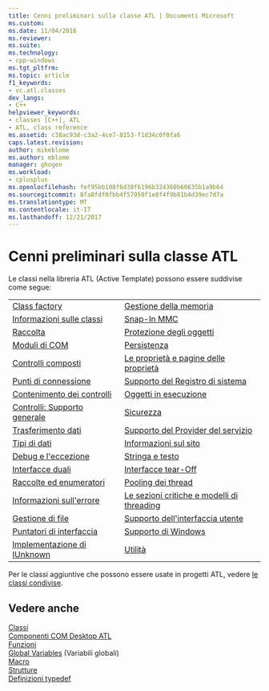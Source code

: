 ```yaml
---
title: Cenni preliminari sulla classe ATL | Documenti Microsoft
ms.custom: 
ms.date: 11/04/2016
ms.reviewer: 
ms.suite: 
ms.technology:
- cpp-windows
ms.tgt_pltfrm: 
ms.topic: article
f1_keywords:
- vc.atl.classes
dev_langs:
- C++
helpviewer_keywords:
- classes [C++], ATL
- ATL, class reference
ms.assetid: c38ac93d-c3a2-4ce7-8153-f1d34c0f0fa6
caps.latest.revision: 
author: mikeblome
ms.author: mblome
manager: ghogen
ms.workload:
- cplusplus
ms.openlocfilehash: fef95bb108f6d38f6196b324360b60635b1a9b64
ms.sourcegitcommit: 8fa8fdf0fbb4f57950f1e8f4f9b81b4d39ec7d7a
ms.translationtype: MT
ms.contentlocale: it-IT
ms.lasthandoff: 12/21/2017
---
```

# <a name="atl-class-overview"></a>Cenni preliminari sulla classe ATL
Le classi nella libreria ATL (Active Template) possono essere suddivise come segue:  
  
|||  
|-|-|  
|[Class factory](../atl/class-factories-classes.md)|[Gestione della memoria](../atl/memory-management-classes.md)|  
|[Informazioni sulle classi](../atl/class-information-classes.md)|[Snap-In MMC](../atl/mmc-snap-in-classes.md)|  
|[Raccolta](../atl/collection-classes.md)|[Protezione degli oggetti](../atl/object-safety-classes.md)|  
|[Moduli di COM](../atl/com-modules-classes.md)|[Persistenza](../atl/persistence-classes.md)|  
|[Controlli composti](../atl/composite-controls-classes.md)|[Le proprietà e pagine delle proprietà](../atl/properties-and-property-pages-classes.md)|  
|[Punti di connessione](../atl/connection-points-classes.md)|[Supporto del Registro di sistema](../atl/registry-support-classes.md)|  
|[Contenimento dei controlli](../atl/control-containment-classes.md)|[Oggetti in esecuzione](../atl/running-objects-classes.md)|  
|[Controlli: Supporto generale](../atl/controls-general-support-classes.md)|[Sicurezza](../atl/security-classes.md)|  
|[Trasferimento dati](../atl/data-transfer-classes.md)|[Supporto del Provider del servizio](../atl/service-provider-support-classes.md)|  
|[Tipi di dati](../atl/data-types-classes.md)|[Informazioni sul sito](../atl/site-information-classes.md)|  
|[Debug e l'eccezione](../atl/debugging-and-exceptions-classes.md)|[Stringa e testo](../atl/string-and-text-classes.md)|  
|[Interfacce duali](../atl/dual-interfaces-classes.md)|[Interfacce tear-Off](../atl/tear-off-interfaces-classes.md)|  
|[Raccolte ed enumeratori](../atl/enumerators-and-collections-classes.md)|[Pooling dei thread](../atl/thread-pooling-classes.md)|  
|[Informazioni sull'errore](../atl/error-information-classes.md)|[Le sezioni critiche e modelli di threading](../atl/threading-models-and-critical-sections-classes.md)|  
|[Gestione di file](../atl/file-handling-classes.md)|[Supporto dell'interfaccia utente](../atl/ui-support-classes.md)|  
|[Puntatori di interfaccia](../atl/interface-pointers-classes.md)|[Supporto di Windows](../atl/windows-support-classes.md)|  
|[Implementazione di IUnknown](../atl/iunknown-implementation-classes.md)|[Utilità](../atl/utility-classes.md)|  
  
 Per le classi aggiuntive che possono essere usate in progetti ATL, vedere [le classi condivise](../atl-mfc-shared/atl-mfc-shared-classes.md).  
  
## <a name="see-also"></a>Vedere anche  
 [Classi](../atl/reference/atl-classes.md)   
 [Componenti COM Desktop ATL](../atl/atl-com-desktop-components.md)   
 [Funzioni](../atl/reference/atl-functions.md)   
 [Global Variables](../atl/reference/atl-global-variables.md)  (Variabili globali)  
 [Macro](../atl/reference/atl-macros.md)   
 [Strutture](../atl/reference/atl-structures.md)   
 [Definizioni typedef](../atl/reference/atl-typedefs.md)

